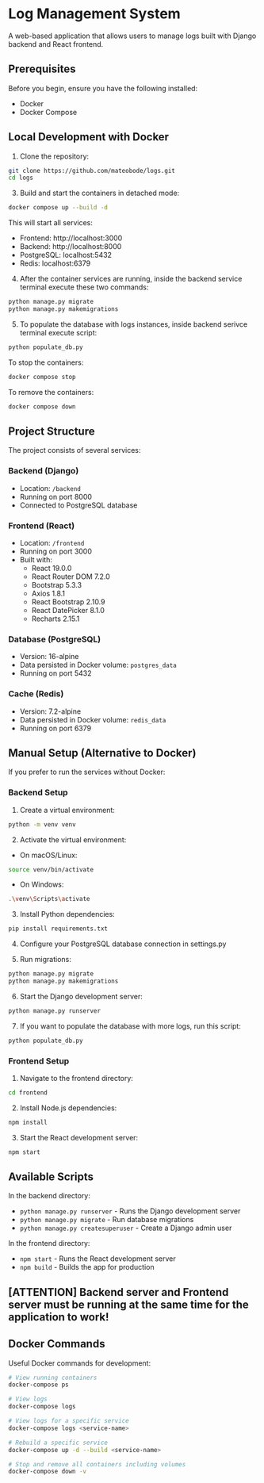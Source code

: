 # Log Management System

A web-based application that allows users to manage logs built with Django backend and React frontend.

## Prerequisites

Before you begin, ensure you have the following installed:
- Docker
- Docker Compose

## Local Development with Docker

1. Clone the repository:
```bash
git clone https://github.com/mateobode/logs.git
cd logs
```

3. Build and start the containers in detached mode:
```bash
docker compose up --build -d
```

This will start all services:
- Frontend: http://localhost:3000
- Backend: http://localhost:8000
- PostgreSQL: localhost:5432
- Redis: localhost:6379

4. After the container services are running, inside the backend service terminal execute these two commands:
```bash
python manage.py migrate
python manage.py makemigrations
```

5. To populate the database with logs instances, inside backend serivce terminal execute script:
```bash
python populate_db.py
```

To stop the containers:
```bash
docker compose stop
```

To remove the containers:
```bash
docker compose down
```

## Project Structure

The project consists of several services:

### Backend (Django)
- Location: `/backend`
- Running on port 8000
- Connected to PostgreSQL database

### Frontend (React)
- Location: `/frontend`
- Running on port 3000
- Built with:
  - React 19.0.0
  - React Router DOM 7.2.0
  - Bootstrap 5.3.3
  - Axios 1.8.1
  - React Bootstrap 2.10.9
  - React DatePicker 8.1.0
  - Recharts 2.15.1

### Database (PostgreSQL)
- Version: 16-alpine
- Data persisted in Docker volume: `postgres_data`
- Running on port 5432

### Cache (Redis)
- Version: 7.2-alpine
- Data persisted in Docker volume: `redis_data`
- Running on port 6379

## Manual Setup (Alternative to Docker)

If you prefer to run the services without Docker:

### Backend Setup

1. Create a virtual environment:
```bash
python -m venv venv
```

2. Activate the virtual environment:
- On macOS/Linux:
```bash
source venv/bin/activate
```
- On Windows:
```bash
.\venv\Scripts\activate
```

3. Install Python dependencies:
```bash
pip install requirements.txt
```

4. Configure your PostgreSQL database connection in settings.py

5. Run migrations:
```bash
python manage.py migrate
python manage.py makemigrations
```

6. Start the Django development server:
```bash
python manage.py runserver
```
7. If you want to populate the database with more logs, run this script:
```bash
python populate_db.py
```

### Frontend Setup

1. Navigate to the frontend directory:
```bash
cd frontend
```

2. Install Node.js dependencies:
```bash
npm install
```

3. Start the React development server:
```bash
npm start
```

## Available Scripts

In the backend directory:
- `python manage.py runserver` - Runs the Django development server
- `python manage.py migrate` - Run database migrations
- `python manage.py createsuperuser` - Create a Django admin user

In the frontend directory:
- `npm start` - Runs the React development server
- `npm build` - Builds the app for production

## [ATTENTION] Backend server and Frontend server must be running at the same time for the application to work!

## Docker Commands

Useful Docker commands for development:

```bash
# View running containers
docker-compose ps

# View logs
docker-compose logs

# View logs for a specific service
docker-compose logs <service-name>

# Rebuild a specific service
docker-compose up -d --build <service-name>

# Stop and remove all containers including volumes
docker-compose down -v
```
